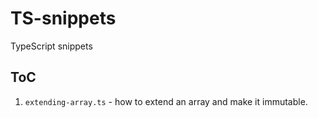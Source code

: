 # TS-snippets

TypeScript snippets

## ToC

1. `extending-array.ts` - how to extend an array and make it immutable.
